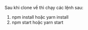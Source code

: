 Sau khi clone về thì chạy các lệnh sau:

1. npm install hoặc yarn install
2. npm start hoặc yarn start
